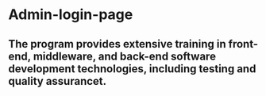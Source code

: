 # Admin-login-page

## The program provides extensive training in front-end, middleware, and back-end software development technologies, including testing and quality assurancet.


